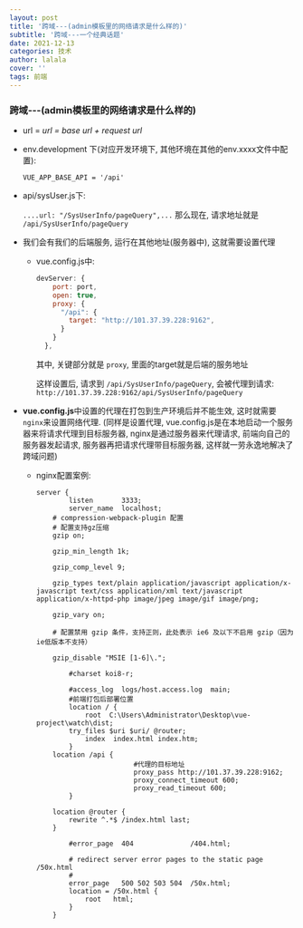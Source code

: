 ```yaml
---
layout: post
title: '跨域---(admin模板里的网络请求是什么样的)'
subtitle: '跨域---一个经典话题'
date: 2021-12-13
categories: 技术
author: lalala
cover: ''
tags: 前端
---
```


### 跨域---(admin模板里的网络请求是什么样的)

* url = *url = base url + request url*

* env.development 下(对应开发环境下, 其他环境在其他的env.xxxx文件中配置):

  `VUE_APP_BASE_API = '/api'`

* api/sysUser.js下: 

  `....url: "/SysUserInfo/pageQuery",...`  那么现在, 请求地址就是 `/api/SysUserInfo/pageQuery`

* 我们会有我们的后端服务, 运行在其他地址(服务器中), 这就需要设置代理

  * vue.config.js中: 

    ```js
    devServer: {
        port: port,
        open: true,
        proxy: {
          "/api": {
            target: "http://101.37.39.228:9162",
          }
        }
      },
    ```

    其中, 关键部分就是 `proxy`, 里面的target就是后端的服务地址

    这样设置后, 请求到 `/api/SysUserInfo/pageQuery`, 会被代理到请求: `http://101.37.39.228:9162/api/SysUserInfo/pageQuery`

    

* **vue.config.js**中设置的代理在打包到生产环境后并不能生效, 这时就需要`nginx`来设置网络代理. (同样是设置代理, vue.config.js是在本地启动一个服务器来将请求代理到目标服务器, nginx是通过服务器来代理请求, 前端向自己的服务器发起请求, 服务器再把请求代理带目标服务器, 这样就一劳永逸地解决了跨域问题)

  * nginx配置案例: 

    ```nginx
    server {
            listen       3333;
            server_name  localhost;
    	# compression-webpack-plugin 配置
        # 配置支持gz压缩
    	gzip on;
        
    	gzip_min_length 1k;
        
    	gzip_comp_level 9;
        
    	gzip_types text/plain application/javascript application/x-javascript text/css application/xml text/javascript application/x-httpd-php image/jpeg image/gif image/png;
        
    	gzip_vary on;
        
    	# 配置禁用 gzip 条件，支持正则，此处表示 ie6 及以下不启用 gzip（因为ie低版本不支持）
        
    	gzip_disable "MSIE [1-6]\.";
    
            #charset koi8-r;
    
            #access_log  logs/host.access.log  main;
    		#前端打包后部署位置
            location / {
                root  C:\Users\Administrator\Desktop\vue-project\watch\dist;
    	    try_files $uri $uri/ @router;
                index  index.html index.htm;
            }
    	location /api {
                            #代理的目标地址
                            proxy_pass http://101.37.39.228:9162;
                            proxy_connect_timeout 600;
                            proxy_read_timeout 600;
            }
    
    	location @router {
    	    rewrite ^.*$ /index.html last;
    	}
    
            #error_page  404              /404.html;
    
            # redirect server error pages to the static page /50x.html
            #
            error_page   500 502 503 504  /50x.html;
            location = /50x.html {
                root   html;
            }
        }
    
    ```

    

